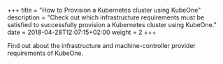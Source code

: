 +++
title = "How to Provision a Kubernetes cluster using KubeOne"
description = "Check out which infrastructure requirements must be satisfied to successfully provision a Kubernetes cluster using KubeOne."
date = 2018-04-28T12:07:15+02:00
weight = 2
+++

Find out about the infrastructure and machine-controller provider requirements of KubeOne.
